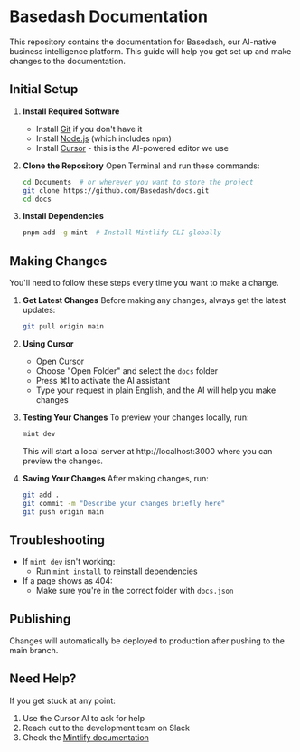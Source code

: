 # Basedash Documentation

This repository contains the documentation for Basedash, our AI-native business intelligence platform. This guide will help you get set up and make changes to the documentation.

## Initial Setup

1. **Install Required Software**
   - Install [Git](https://git-scm.com/downloads) if you don't have it
   - Install [Node.js](https://nodejs.org/) (which includes npm)
   - Install [Cursor](https://cursor.sh/) - this is the AI-powered editor we use

2. **Clone the Repository**
   Open Terminal and run these commands:
   ```bash
   cd Documents  # or wherever you want to store the project
   git clone https://github.com/Basedash/docs.git
   cd docs
   ```

3. **Install Dependencies**
   ```bash
   pnpm add -g mint  # Install Mintlify CLI globally
   ```

## Making Changes

You'll need to follow these steps every time you want to make a change.

1. **Get Latest Changes**
   Before making any changes, always get the latest updates:
   ```bash
   git pull origin main
   ```

2. **Using Cursor**
   - Open Cursor
   - Choose "Open Folder" and select the `docs` folder
   - Press ⌘I to activate the AI assistant
   - Type your request in plain English, and the AI will help you make changes

3. **Testing Your Changes**
   To preview your changes locally, run:
   ```bash
   mint dev
   ```
   This will start a local server at http://localhost:3000 where you can preview the changes.

4. **Saving Your Changes**
   After making changes, run:
   ```bash
   git add .
   git commit -m "Describe your changes briefly here"
   git push origin main
   ```

## Troubleshooting

- If `mint dev` isn't working:
  - Run `mint install` to reinstall dependencies
- If a page shows as 404:
  - Make sure you're in the correct folder with `docs.json`

## Publishing

Changes will automatically be deployed to production after pushing to the main branch.

## Need Help?

If you get stuck at any point:
1. Use the Cursor AI to ask for help
2. Reach out to the development team on Slack
3. Check the [Mintlify documentation](https://mintlify.com/docs)
